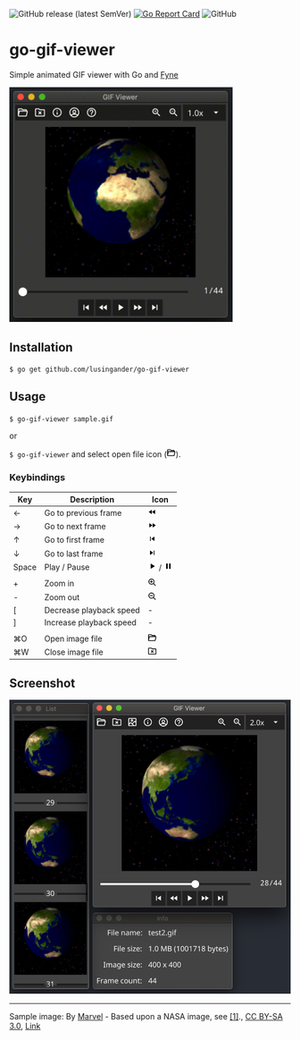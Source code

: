 ![GitHub release (latest SemVer)](https://img.shields.io/github/v/release/lusingander/go-gif-viewer)
[![Go Report Card](https://goreportcard.com/badge/github.com/lusingander/go-gif-viewer)](https://goreportcard.com/report/github.com/lusingander/go-gif-viewer)
![GitHub](https://img.shields.io/github/license/lusingander/go-gif-viewer)

# go-gif-viewer

Simple animated GIF viewer with Go and [Fyne](https://fyne.io/)

<img src="./resource/document/screenshot.gif" width=400>

## Installation

`$ go get github.com/lusingander/go-gif-viewer`

## Usage

`$ go-gif-viewer sample.gif`

or

`$ go-gif-viewer` and select open file icon (<img src="./resource/icons/svg/open.svg" width=16>).

### Keybindings

|Key|Description|Icon|
|-|-|-|
|←|Go to previous frame|<img src="./resource/document/media-fast-rewind.svg" width=16>|
|→|Go to next frame|<img src="./resource/document/media-fast-forward.svg" width=16>|
|↑|Go to first frame|<img src="./resource/document/media-skip-previous.svg" width=16>|
|↓|Go to last frame|<img src="./resource/document/media-skip-next.svg" width=16>|
|Space|Play / Pause|<img src="./resource/document/media-play.svg" width=16> / <img src="./resource/document/media-pause.svg" width=16>|
||||
|+|Zoom in|<img src="./resource/document/zoom-in.svg" width=16>|
|-|Zoom out|<img src="./resource/document/zoom-out.svg" width=16>|
|[|Decrease playback speed|-|
|]|Increase playback speed|-|
||||
|⌘O|Open image file|<img src="./resource/icons/svg/open.svg" width=16>|
|⌘W|Close image file|<img src="./resource/icons/svg/close.svg" width=16>|

## Screenshot

<img src="./resource/document/screenshot.png" width=600>

----

Sample image: By <a href="//commons.wikimedia.org/wiki/User:Marvel" title="User:Marvel">Marvel</a> - Based upon a NASA image, see <a rel="nofollow" class="external autonumber" href="http://visibleearth.nasa.gov/view_rec.php?id=2433">[1]</a>., <a href="http://creativecommons.org/licenses/by-sa/3.0/" title="Creative Commons Attribution-Share Alike 3.0">CC BY-SA 3.0</a>, <a href="https://commons.wikimedia.org/w/index.php?curid=20654992">Link</a>
